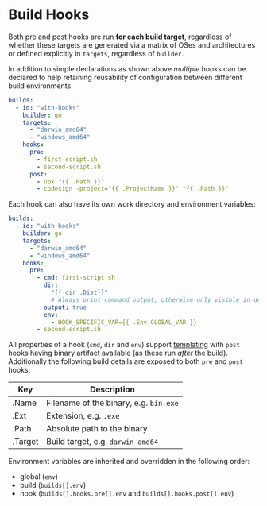 # Build Hooks

Both pre and post hooks are run **for each build target**, regardless of whether
these targets are generated via a matrix of OSes and architectures or defined
explicitly in `targets`, regardless of `builder`.

In addition to simple declarations as shown above _multiple_ hooks can be
declared to help retaining reusability of configuration between different build
environments.

```yaml title=".goreleaser.yaml"
builds:
  - id: "with-hooks"
    builder: go
    targets:
      - "darwin_amd64"
      - "windows_amd64"
    hooks:
      pre:
        - first-script.sh
        - second-script.sh
      post:
        - upx "{{ .Path }}"
        - codesign -project="{{ .ProjectName }}" "{{ .Path }}"
```

Each hook can also have its own work directory and environment variables:

```yaml title=".goreleaser.yaml"
builds:
  - id: "with-hooks"
    builder: go
    targets:
      - "darwin_amd64"
      - "windows_amd64"
    hooks:
      pre:
        - cmd: first-script.sh
          dir:
            "{{ dir .Dist}}"
            # Always print command output, otherwise only visible in debug mode.
          output: true
          env:
            - HOOK_SPECIFIC_VAR={{ .Env.GLOBAL_VAR }}
        - second-script.sh
```

All properties of a hook (`cmd`, `dir` and `env`) support
[templating](../templates.md) with `post` hooks having binary artifact
available (as these run _after_ the build).
Additionally the following build details are exposed to both `pre` and `post`
hooks:

| Key     | Description                            |
| ------- | -------------------------------------- |
| .Name   | Filename of the binary, e.g. `bin.exe` |
| .Ext    | Extension, e.g. `.exe`                 |
| .Path   | Absolute path to the binary            |
| .Target | Build target, e.g. `darwin_amd64`      |

Environment variables are inherited and overridden in the following order:

- global (`env`)
- build (`builds[].env`)
- hook (`builds[].hooks.pre[].env` and `builds[].hooks.post[].env`)

<!-- md:templates -->
